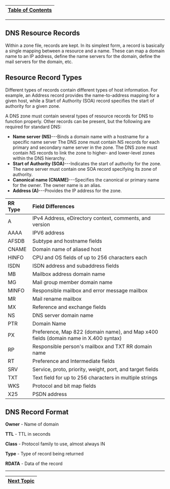 |[Table of Contents](/00-Table-of-Contents.md)|
|---|

---

## DNS Resource Records

Within a zone file, records are kept. In its simplest form, a record is basically a single mapping between a resource and a name. These can map a domain name to an IP address, define the name servers for the domain, define the mail servers for the domain, etc.

## Resource Record Types

Different types of records contain different types of host information. For example, an Address record provides the name-to-address mapping for a given host, while a Start of Authority \(SOA\) record specifies the start of authority for a given zone.

A DNS zone must contain several types of resource records for DNS to function properly. Other records can be present, but the following are required for standard DNS:

* **Name server \(NS\)**---Binds a domain name with a hostname for a specific name server The DNS zone must contain NS records for each primary and secondary name server in the zone. The DNS zone must contain NS records to link the zone to higher- and lower-level zones within the DNS hierarchy.
* **Start of Authority \(SOA\)**---Indicates the start of authority for the zone. The name server must contain one SOA record specifying its zone of authority.
* **Canonical name \(CNAME\)**---Specifies the canonical or primary name for the owner. The owner name is an alias.
* **Address \(A\)**---Provides the IP address for the zone.

| RR Type | Field Differences |
| :--- | :--- |
| A | IPv4 Address, eDirectory context, comments, and version |
| AAAA | IPV6 address |
| AFSDB | Subtype and hostname fields |
| CNAME | Domain name of aliased host |
| HINFO | CPU and OS fields of up to 256 characters each |
| ISDN | ISDN address and subaddress fields |
| MB | Mailbox address domain name |
| MG | Mail group member domain name |
| MINFO | Responsible mailbox and error message mailbox |
| MR | Mail rename mailbox |
| MX | Reference and exchange fields |
| NS | DNS server domain name |
| PTR | Domain Name |
| PX | Preference, Map 822 \(domain name\), and Map x400 fields \(domain name in X.400 syntax\) |
| RP | Responsible person's mailbox and TXT RR domain name |
| RT | Preference and Intermediate fields |
| SRV | Service, proto, priority, weight, port, and target fields |
| TXT | Text field for up to 256 characters in multiple strings |
| WKS | Protocol and bit map fields |
| X25 | PSDN address |

## DNS Record Format

**Owner** - Name of domain

**TTL** - TTL in seconds

**Class** - Protocol family to use, almost always IN

**Type** - Type of record being returned

**RDATA** - Data of the record

---

|[Next Topic](/07-osi-layer-7/soa-records.md)|
|---|
